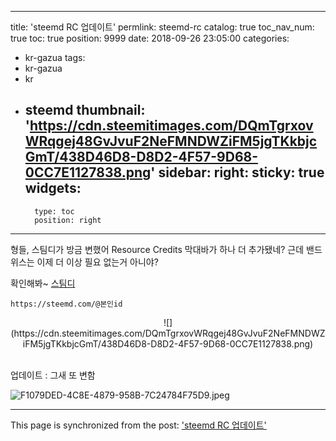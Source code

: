 
---
title: 'steemd RC 업데이트'
permlink: steemd-rc
catalog: true
toc_nav_num: true
toc: true
position: 9999
date: 2018-09-26 23:05:00
categories:
- kr-gazua
tags:
- kr-gazua
- kr
- steemd
thumbnail: 'https://cdn.steemitimages.com/DQmTgrxovWRqgej48GvJvuF2NeFMNDWZiFM5jgTKkbjcGmT/438D46D8-D8D2-4F57-9D68-0CC7E1127838.png'
sidebar:
    right:
        sticky: true
widgets:
    -
        type: toc
        position: right
---


형들, 스팀디가 방금 변했어 Resource Credits 막대바가 하나 더 추가됐네? 근데 밴드위스는 이제 더 이상 필요 없는거 아니야?

확인해봐~ [스팀디](https://steemd.com/@jaydih)

`https://steemd.com/@본인id`

<center>
![](https://cdn.steemitimages.com/DQmTgrxovWRqgej48GvJvuF2NeFMNDWZiFM5jgTKkbjcGmT/438D46D8-D8D2-4F57-9D68-0CC7E1127838.png)
</center>
<br>

업데이트 : 그새 또 변함

![F1079DED-4C8E-4879-958B-7C24784F75D9.jpeg](https://cdn.steemitimages.com/DQmSJFSKgnQM7Bhx8xcvfgjGRJBnxTrfsKw2mEi5FXqCSqJ/F1079DED-4C8E-4879-958B-7C24784F75D9.jpeg)

- - -

This page is synchronized from the post: ['steemd RC 업데이트'](https://steemit.com/@jaydih/steemd-rc)
